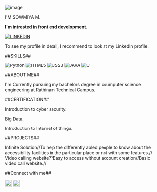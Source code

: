 ![image](https://github.com/Sowmiya274/Sowmiya274/assets/133086728/37c88216-7f6f-42d4-89f7-193717999fd6)

I'M SOWMIYA M.

**I'm intrested in front end development**.

[![LINKEDIN](https://img.shields.io/badge/linkedin-%230077B5.svg?style=for-the-badge&logo=linkedin&logoColor=white)](https://www.linkedin.com/in/sowmiya-undefined-879a88240/)


To see my profile in detail, I recommend to look at my LinkedIn profile.

##SKILLS##


![Python](https://img.shields.io/badge/-Python-black?style=flat-square&logo=Python)
![HTML5](https://img.shields.io/badge/-HTML5-E34F26?style=flat-square&logo=html5&logoColor=white)
![CSS3](https://img.shields.io/badge/-CSS3-1572B6?style=flat-square&logo=css3)
![JAVA](https://img.shields.io/badge/-java-black?style=flat-square&logo=java)
![C](https://img.shields.io/badge/-c-E34F26?style=flat-square&logo=c)


##ABOUT ME##

I'm Currently pursuing my bachelors degree in coumputer science engineering at Rathinam Technical Campus.


##CERTIFICATION##

Introduction to cyber security.

Big Data.

Introduction to Internet of things.


##PROJECTS##


Infinite Solution//To help the differently abled people to know about the accessibility facilities in the particular place or not with some features.//
Video calling website??Easy to access without account creation//Basic video call website.//




##Connect with me##

<img align="left" alt="Sowmiya274 LinkedIn" width="22px" src="https://cdn.jsdelivr.net/npm/simple-icons@v3/icons/linkedin.svg" />
<img align="left" alt="Sowmiya  Instagram" width="22px" src="https://cdn.jsdelivr.net/npm/simple-icons@v3/icons/instagram.svg" />


